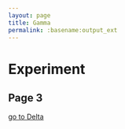 ```yaml
---
layout: page
title: Gamma
permalink: :basename:output_ext
---
```


# Experiment 
## Page 3
[go to Delta](pagefour.html)